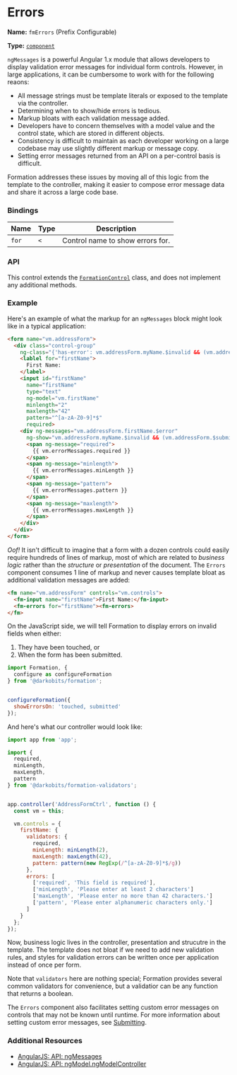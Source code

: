 # Errors

**Name:** `fmErrors` \(Prefix Configurable\)

**Type:** [`component`](https://docs.angularjs.org/guide/component)

`ngMessages` is a powerful Angular 1.x module that allows developers to display validation error messages for individual form controls. However, in large applications, it can be cumbersome to work with for the following reaons:

* All message strings must be template literals or exposed to the template via the controller.
* Determining when to show/hide errors is tedious.
* Markup bloats with each validation message added.
* Developers have to concern themselves with a model value and the control state, which are stored in different objects.
* Consistency is difficult to maintain as each developer working on a large codebase may use slightly different markup or message copy.
* Setting error messages returned from an API on a per-control basis is difficult.

Formation addresses these issues by moving all of this logic from the template to the controller, making it easier to compose error message data and share it across a large code base.

### Bindings

| Name | Type | Description |
| --- | --- | --- |
| `for` | `<` | Control name to show errors for. |

### API

This control extends the [`FormationControl`](/packages/formation/src/components/FormationControl) class, and does not implement any additional methods.

### Example

Here's an example of what the markup for an `ngMessages` block might look like in a typical application:

```html
<form name="vm.addressForm">
  <div class="control-group"
    ng-class="{'has-error': vm.addressForm.myName.$invalid && (vm.addressForm.$submitted || vm.addressForm.myName.$touched)}">
    <lablel for="firstName">
      First Name:
    </label>
    <input id="firstName"
      name="firstName"
      type="text"
      ng-model="vm.firstName"
      minlength="2"
      maxlength="42"
      pattern="^[a-zA-Z0-9]*$"
      required>
    <div ng-messages="vm.addressForm.firstName.$error"
      ng-show="vm.addressForm.myName.$invalid && (vm.addressForm.$submitted || vm.addressForm.myName.$touched)">
      <span ng-message="required">
        {{ vm.errorMessages.required }}
      </span>
      <span ng-message="minlength">
        {{ vm.errorMessages.minLength }}
      </span>
      <span ng-message="pattern">
        {{ vm.errorMessages.pattern }}
      </span>
      <span ng-message="maxlength">
        {{ vm.errorMessages.maxLength }}
      </span>
    </div>
  </div>
</form>
```

_Oof!_ It isn't difficult to imagine that a form with a dozen controls could easily require hundreds of lines of markup, most of which are related to _business logic_ rather than the _structure_ or _presentation_ of the document. The `Errors` component consumes 1 line of markup and never causes template bloat as additional validation messages are added:

```html
<fm name="vm.addressForm" controls="vm.controls">
  <fm-input name="firstName">First Name:</fm-input>
  <fm-errors for="firstName"><fm-errors>
</fm>
```

On the JavaScript side, we will tell Formation to display errors on invalid fields when either:

1. They have been touched, or
2. When the form has been submitted.

```js
import Formation, {
  configure as configureFormation
} from '@darkobits/formation';


configureFormation({
  showErrorsOn: 'touched, submitted'
});
```

And here's what our controller would look like:

```js
import app from 'app';

import {
  required,
  minLength,
  maxLength,
  pattern
} from '@darkobits/formation-validators';


app.controller('AddressFormCtrl', function () {
  const vm = this;

  vm.controls = {
    firstName: {
      validators: {
        required,
        minLength: minLength(2),
        maxLength: maxLength(42),
        pattern: pattern(new RegExp(/^[a-zA-Z0-9]*$/g))
      },
      errors: [
        ['required', 'This field is required'],
        ['minLength', 'Please enter at least 2 characters']
        ['maxLength', 'Please enter no more than 42 characters.']
        ['pattern', 'Please enter alphanumeric characters only.']
      ]
    }
  };
});
```

Now, business logic lives in the controller, presentation and strucutre in the template. The template does not bloat if we need to add new validation rules, and styles for validation errors can be written once per application instead of once per form.

Note that `validators` here are nothing special; Formation provides several common validators for convenience, but a validatior can be any function that returns a boolean.

The `Errors` component also facilitates setting custom error messages on controls that may not be known until runtime. For more information about setting custom error messages, see [Submitting](/packages/formation/src/components/Form#submitting).

### Additional Resources

* [AngularJS: API: ngMessages](https://docs.angularjs.org/api/ngMessages/directive/ngMessages)
* [AngularJS: API: ngModel.ngModelController](https://docs.angularjs.org/api/ng/type/ngModel.NgModelController)



